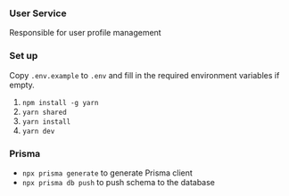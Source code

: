 ### User Service
Responsible for user profile management

### Set up
Copy `.env.example` to `.env` and fill in the required environment variables if empty.

1. `npm install -g yarn`
2. `yarn shared`
3. `yarn install`
4. `yarn dev`

### Prisma
- `npx prisma generate` to generate Prisma client
- `npx prisma db push` to push schema to the database